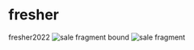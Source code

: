 # fresher
fresher2022
![sale fragment bound](https://user-images.githubusercontent.com/58630186/155915317-abf95d72-41b0-4464-a12f-b91c038b7243.jpg)
![sale fragment](https://user-images.githubusercontent.com/58630186/155915326-32d22a25-e82a-4ef6-87d8-f84a882d2884.jpg)

